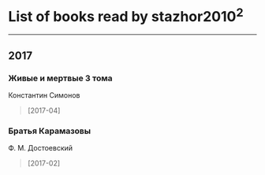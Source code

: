 # List of books read by stazhor2010<sup>2</sup>
---

## 2017

### Живые и мертвые 3 тома
Константин Симонов
> [2017-04] 


### Братья Карамазовы
Ф. М. Достоевский
> [2017-02] 



